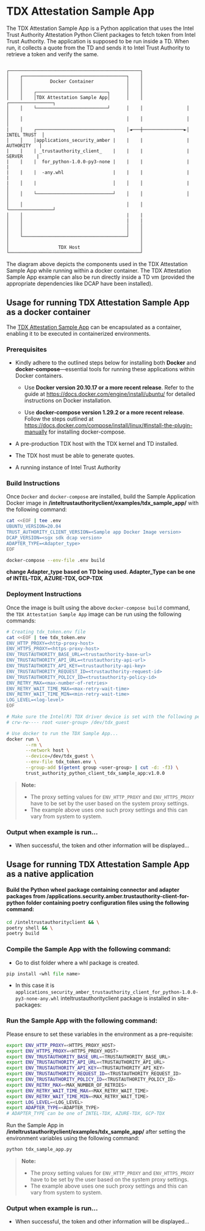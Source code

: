 # TDX Attestation Sample App
The TDX Attestation Sample App is a Python application that uses the Intel Trust Authority Attestation Python Client packages
to fetch token from Intel Trust Authority. The application is supposed to be run inside a TD. When run,
it collects a quote from the TD and sends it to Intel Trust Authority to retrieve a token and verify the same.

```

┌────────────────────────────────────────────────┐
│    ┌──────────────────────────────────────┐    │
│    │          Docker Container            │    │
│    │                                      │    │
│    │    ┌──────────────────────────┐      │    │
│    │    │TDX Attestation Sample App│      │    │                ┌────────────────┐
│    │    └──────────────────────────┘      │    │                │                │
│    │                                      │    │                │                │
|    │    ┌────────────────────────────┐    │◄───┼───────────────►│   INTEL TRUST  │
│    │    │applications_security_amber |    |    |                |    AUTHORITY   |
|    |    | _trustauthority_client_    |    |    |                |     SERVER     |
|    |    |  for_python-1.0.0-py3-none |    |    |                |                |
|    |    |  -any.whl                  |    |    |                |                |
|    │    |                            │    │    │                |                │
│    │    └────────────────────────────┘    │    │                │                │
│    │                                      │    │                └────────────────┘
│    │                                      |    |
│    │                                      |    |
│    │                                      │    │
│    │                                      │    │
│    └──────────────────────────────────────┘    │
│                                                │
│                  TDX Host                      │
└────────────────────────────────────────────────┘
```
The diagram above depicts the components used in the TDX Attestation Sample App while running within
a docker container. The TDX Attestation Sample App example can also be run directly inside a TD vm (provided
the appropriate dependencies like DCAP have been installed).


## Usage for running TDX Attestation Sample App as a docker container

The [TDX Attestation Sample App](../tdx_sample_app/tdx_sample_app.py) can be encapsulated as a container, enabling it to be executed in containerized environments.

### Prerequisites

- Kindly adhere to the outlined steps below for installing both <b>Docker</b> and <b>docker-compose</b>—essential tools for running these applications within Docker containers.

  - Use <b>Docker version 20.10.17 or a more recent release</b>. Refer to the guide at https://docs.docker.com/engine/install/ubuntu/ for detailed instructions on Docker installation.

  - Use <b>docker-compose version 1.29.2 or a more recent release</b>. Follow the steps outlined at https://docs.docker.com/compose/install/linux/#install-the-plugin-manually for installing docker-compose.

- A pre-production TDX host with the TDX kernel and TD installed.
- The TDX host must be able to generate quotes.
- A running instance of Intel Trust Authority 


### Build Instructions

Once `Docker` and `docker-compose` are installed, build the Sample Application Docker image in **/inteltrustauthorityclient/examples/tdx_sample_app/** with the following command:

```sh
cat <<EOF | tee .env
UBUNTU_VERSION=20.04
TRUST_AUTHORITY_CLIENT_VERSION=<Sample app Docker Image version>
DCAP_VERSION=<sgx sdk dcap version>
ADAPTER_TYPE=<Adapter_type>
EOF

docker-compose --env-file .env build
```
**change Adapter_type based on TD being used. Adapter_Type can be one of INTEL-TDX, AZURE-TDX, GCP-TDX**

### Deployment Instructions

Once the image is built using the above `docker-compose build` command,
the `TDX Attestation Sample App` image can be run using the following commands:

```sh
# Creating tdx_token.env file
cat <<EOF | tee tdx_token.env
ENV_HTTP_PROXY=<http-proxy-host>
ENV_HTTPS_PROXY=<https-proxy-host>
ENV_TRUSTAUTHORITY_BASE_URL=<trustauthority-base-url>
ENV_TRUSTAUTHORITY_API_URL=<trustauthority-api-url>
ENV_TRUSTAUTHORITY_API_KEY=<trustauthority-api-key>
ENV_TRUSTAUTHORITY_REQUEST_ID=<trustauthority-request-id>
ENV_TRUSTAUTHORITY_POLICY_ID=<trustauthority-policy-id>
ENV_RETRY_MAX=<max-number-of-retries>
ENV_RETRY_WAIT_TIME_MAX=<max-retry-wait-time>
ENV_RETRY_WAIT_TIME_MIN=<min-retry-wait-time>
LOG_LEVEL=<log-level>
EOF

# Make sure the Intel(R) TDX driver device is set with the following permissions:
# crw-rw---- root <user-group> /dev/tdx_guest

# Use docker to run the TDX Sample App...
docker run \
       --rm \
       --network host \
       --device=/dev/tdx_guest \
       --env-file tdx_token.env \
       --group-add $(getent group <user-group> | cut -d: -f3) \
       trust_authority_python_client_tdx_sample_app:v1.0.0
```

> **Note:**
>
> - The proxy setting values for `ENV_HTTP_PROXY` and `ENV_HTTPS_PROXY` have to be set by the user based on the system proxy settings.
> - The example above uses one such proxy settings and this can vary from system to system.

### Output when example is run...
- When successful, the token and other information will be displayed...


## Usage for running TDX Attestation Sample App as a native application

#### Build the Python wheel package containing connector and adapter packages from **/applications.security.amber.trustauthority-client-for-python** folder containing poetry configuration files using the following command:

```sh
cd /inteltrustauthorityclient && \
poetry shell && \
poetry build
```

### Compile the Sample App with the following command:

- Go to  dist folder where a whl package is created.
```Python
pip install <whl file name>
```
- In this case it is `applications_security_amber_trustauthority_client_for_python-1.0.0-py3-none-any.whl` inteltrustauthorityclient package is installed in site-packages:


### Run the Sample App with the following command:

Please ensure to set these variables in the environment as a pre-requisite:

```sh
export ENV_HTTP_PROXY=<HTTPS_PROXY_HOST>
export ENV_HTTPS_PROXY=<HTTPS_PROXY_HOST>
export ENV_TRUSTAUTHORITY_BASE_URL=<TRUSTAUTHORITY_BASE_URL>
export ENV_TRUSTAUTHORITY_API_URL=<TRUSTAUTHORITY_API_URL>
export ENV_TRUSTAUTHORITY_API_KEY=<TRUSTAUTHORITY_API_KEY>
export ENV_TRUSTAUTHORITY_REQUEST_ID=<TRUSTAUTHORITY_REQUEST_ID>
export ENV_TRUSTAUTHORITY_POLICY_ID=<TRUSTAUTHORITY_POLICY_ID>
export ENV_RETRY_MAX=<MAX_NUMBER_OF_RETRIES>
export ENV_RETRY_WAIT_TIME_MAX=<MAX_RETRY_WAIT_TIME>
export ENV_RETRY_WAIT_TIME_MIN=<MAX_RETRY_WAIT_TIME>
export LOG_LEVEL=<LOG_LEVEL>
export ADAPTER_TYPE=<ADAPTER_TYPE>
# ADAPTER_TYPE can be one of INTEL-TDX, AZURE-TDX, GCP-TDX
```


Run the Sample App in **/inteltrustauthorityclient/examples/tdx_sample_app/** after setting the environment variables using the following command:

```sh
python tdx_sample_app.py
```

> **Note:**
>
> - The proxy setting values for `ENV_HTTP_PROXY` and `ENV_HTTPS_PROXY` have to be set by the user based on the system proxy settings.
> - The example above uses one such proxy settings and this can vary from system to system.

### Output when example is run...
- When successful, the token and other information will be displayed...
